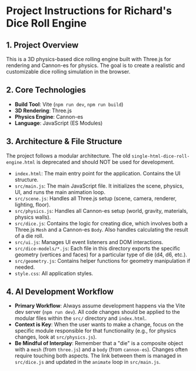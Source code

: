 # Project Instructions for Richard's Dice Roll Engine

## 1. Project Overview

This is a 3D physics-based dice rolling engine built with Three.js for rendering and Cannon-es for physics. The goal is to create a realistic and customizable dice rolling simulation in the browser.

## 2. Core Technologies

- **Build Tool**: Vite (`npm run dev`, `npm run build`)
- **3D Rendering**: Three.js
- **Physics Engine**: Cannon-es
- **Language**: JavaScript (ES Modules)

## 3. Architecture & File Structure

The project follows a modular architecture. The old `single-html-dice-roll-engine.html` is deprecated and should NOT be used for development.

- `index.html`: The main entry point for the application. Contains the UI structure.
- `src/main.js`: The main JavaScript file. It initializes the scene, physics, UI, and runs the main animation loop.
- `src/scene.js`: Handles all Three.js setup (scene, camera, renderer, lighting, floor).
- `src/physics.js`: Handles all Cannon-es setup (world, gravity, materials, physics walls).
- `src/dice.js`: Contains the logic for creating dice, which involves both a Three.js `Mesh` and a Cannon-es `Body`. Also handles calculating the result of a die roll.
- `src/ui.js`: Manages UI event listeners and DOM interactions.
- `src/dice-models/*.js`: Each file in this directory exports the specific geometry (vertices and faces) for a particular type of die (d4, d6, etc.).
- `src/geometry.js`: Contains helper functions for geometry manipulation if needed.
- `style.css`: All application styles.

## 4. AI Development Workflow

- **Primary Workflow**: Always assume development happens via the Vite dev server (`npm run dev`). All code changes should be applied to the modular files within the `src/` directory and `index.html`.
- **Context is Key**: When the user wants to make a change, focus on the specific module responsible for that functionality (e.g., for physics changes, look at `src/physics.js`).
- **Be Mindful of Interplay**: Remember that a "die" is a composite object with a `mesh` (from `three.js`) and a `body` (from `cannon-es`). Changes often require touching both aspects. The link between them is managed in `src/dice.js` and updated in the `animate` loop in `src/main.js`. 